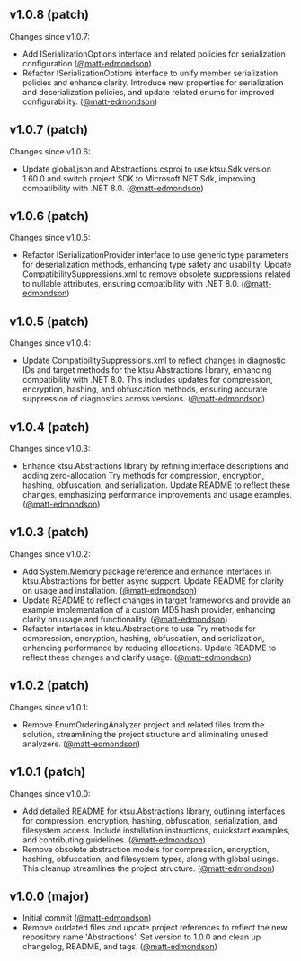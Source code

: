 ## v1.0.8 (patch)

Changes since v1.0.7:

- Add ISerializationOptions interface and related policies for serialization configuration ([@matt-edmondson](https://github.com/matt-edmondson))
- Refactor ISerializationOptions interface to unify member serialization policies and enhance clarity. Introduce new properties for serialization and deserialization policies, and update related enums for improved configurability. ([@matt-edmondson](https://github.com/matt-edmondson))
## v1.0.7 (patch)

Changes since v1.0.6:

- Update global.json and Abstractions.csproj to use ktsu.Sdk version 1.60.0 and switch project SDK to Microsoft.NET.Sdk, improving compatibility with .NET 8.0. ([@matt-edmondson](https://github.com/matt-edmondson))
## v1.0.6 (patch)

Changes since v1.0.5:

- Refactor ISerializationProvider interface to use generic type parameters for deserialization methods, enhancing type safety and usability. Update CompatibilitySuppressions.xml to remove obsolete suppressions related to nullable attributes, ensuring compatibility with .NET 8.0. ([@matt-edmondson](https://github.com/matt-edmondson))
## v1.0.5 (patch)

Changes since v1.0.4:

- Update CompatibilitySuppressions.xml to reflect changes in diagnostic IDs and target methods for the ktsu.Abstractions library, enhancing compatibility with .NET 8.0. This includes updates for compression, encryption, hashing, and obfuscation methods, ensuring accurate suppression of diagnostics across versions. ([@matt-edmondson](https://github.com/matt-edmondson))
## v1.0.4 (patch)

Changes since v1.0.3:

- Enhance ktsu.Abstractions library by refining interface descriptions and adding zero-allocation Try methods for compression, encryption, hashing, obfuscation, and serialization. Update README to reflect these changes, emphasizing performance improvements and usage examples. ([@matt-edmondson](https://github.com/matt-edmondson))
## v1.0.3 (patch)

Changes since v1.0.2:

- Add System.Memory package reference and enhance interfaces in ktsu.Abstractions for better async support. Update README for clarity on usage and installation. ([@matt-edmondson](https://github.com/matt-edmondson))
- Update README to reflect changes in target frameworks and provide an example implementation of a custom MD5 hash provider, enhancing clarity on usage and functionality. ([@matt-edmondson](https://github.com/matt-edmondson))
- Refactor interfaces in ktsu.Abstractions to use Try methods for compression, encryption, hashing, obfuscation, and serialization, enhancing performance by reducing allocations. Update README to reflect these changes and clarify usage. ([@matt-edmondson](https://github.com/matt-edmondson))
## v1.0.2 (patch)

Changes since v1.0.1:

- Remove EnumOrderingAnalyzer project and related files from the solution, streamlining the project structure and eliminating unused analyzers. ([@matt-edmondson](https://github.com/matt-edmondson))
## v1.0.1 (patch)

Changes since v1.0.0:

- Add detailed README for ktsu.Abstractions library, outlining interfaces for compression, encryption, hashing, obfuscation, serialization, and filesystem access. Include installation instructions, quickstart examples, and contributing guidelines. ([@matt-edmondson](https://github.com/matt-edmondson))
- Remove obsolete abstraction models for compression, encryption, hashing, obfuscation, and filesystem types, along with global usings. This cleanup streamlines the project structure. ([@matt-edmondson](https://github.com/matt-edmondson))
## v1.0.0 (major)

- Initial commit ([@matt-edmondson](https://github.com/matt-edmondson))
- Remove outdated files and update project references to reflect the new repository name 'Abstractions'. Set version to 1.0.0 and clean up changelog, README, and tags. ([@matt-edmondson](https://github.com/matt-edmondson))
